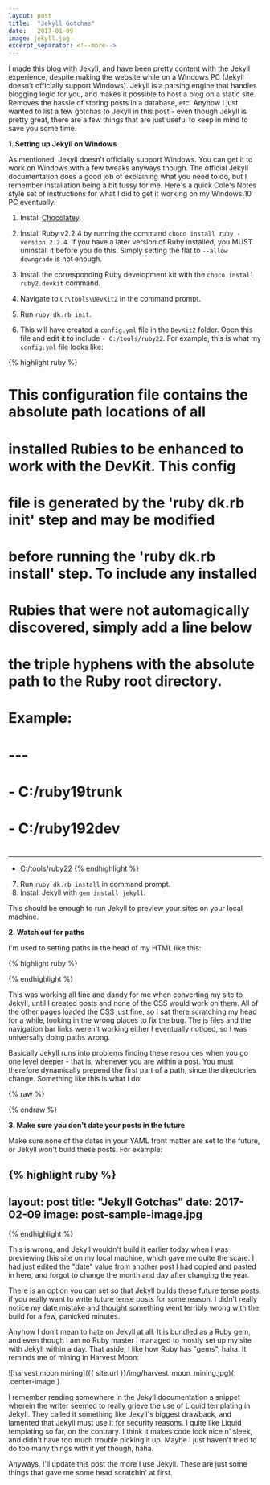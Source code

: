 ```yaml
---
layout: post
title:  "Jekyll Gotchas"
date:   2017-01-09 
image: jekyll.jpg 
excerpt_separator: <!--more-->
---
```


I made this blog with Jekyll, and have been pretty content with the Jekyll experience, despite making the website while on a Windows PC (Jekyll doesn't officially support Windows). Jekyll is a parsing engine that handles blogging logic for you, and makes it possible to host a blog on a static site. Removes the hassle of storing posts in a database, etc. Anyhow I just wanted to list a few gotchas to Jekyll <!--more--> in this post - even though Jekyll is pretty great, there are a few things that are just useful to keep in mind to save you some time.

**1. Setting up Jekyll on Windows**

As mentioned, Jekyll doesn't officially support Windows. You can get it to work on Windows with a few tweaks anyways though. The official Jekyll documentation does a good job of explaining what you need to do, but I remember installation being a bit fussy for me. Here's a quick Cole's Notes style set of instructions for what I did to get it working on my Windows 10 PC eventually:

1) Install [Chocolatey][chocolatey-link].

2) Install Ruby v2.2.4 by running the command `choco install ruby -version 2.2.4`. If you have a later version of Ruby installed, you MUST uninstall it before you do this. Simply setting the flat to `--allow downgrade` is not enough.

3) Install the corresponding Ruby development kit with the `choco install ruby2.devkit` command.

4) Navigate to `C:\tools\DevKit2` in the command prompt.

5) Run `ruby dk.rb init`.

6) This will have created a `config.yml` file in the `DevKit2` folder. Open this file and edit it to include `- C:/tools/ruby22`. For example, this is what my `config.yml` file looks like:

{% highlight ruby %}
# This configuration file contains the absolute path locations of all
# installed Rubies to be enhanced to work with the DevKit. This config
# file is generated by the 'ruby dk.rb init' step and may be modified
# before running the 'ruby dk.rb install' step. To include any installed
# Rubies that were not automagically discovered, simply add a line below
# the triple hyphens with the absolute path to the Ruby root directory.
#
# Example:
#
# ---
# - C:/ruby19trunk
# - C:/ruby192dev
#
---
- C:/tools/ruby22
{% endhighlight %}

7) Run `ruby dk.rb install` in command prompt.
8) Install Jekyll with `gem install jekyll`.

This should be enough to run Jekyll to preview your sites on your local machine.

**2. Watch out for paths**

I'm used to setting paths in the head of my HTML like this:

{% highlight ruby %}
<head>
  <link href="/css/main.css" rel="stylesheet">
 </head> 
{% endhighlight %}

This was working all fine and dandy for me when converting my site to Jekyll, until I created posts and none of the CSS would work on them. All of the other pages loaded the CSS just fine, so I sat there scratching my head for a while, looking in the wrong places to fix the bug. The js files and the navigation bar links weren't working either I eventually noticed, so I was universally doing paths wrong.

Basically Jekyll runs into problems finding these resources when you go one level deeper - that is, whenever you are within a post. You must therefore dynamically prepend the first part of a path, since the directories change. Something like this is what I do:

{% raw %}
<head>
  <link href="{{ "/css/main.css" | prepend: site.url }}" rel="stylesheet">
 </head> 
{% endraw %}

**3. Make sure you don't date your posts in the future**

Make sure none of the dates in your YAML front matter are set to the future, or Jekyll won't build these posts. For example:

{% highlight ruby %}
---
layout: post
title:  "Jekyll Gotchas"
date:   2017-02-09 
image: post-sample-image.jpg 
---
{% endhighlight %}

This is wrong, and Jekyll wouldn't build it earlier today when I was previewing this site on my local machine, which gave me quite the scare. I had just edited the "date" value from another post I had copied and pasted in here, and forgot to change the month and day after changing the year.

There is an option you can set so that Jekyll builds these future tense posts, if you really want to write future tense posts for some reason. I didn't really notice my date mistake and thought something went terribly wrong with the build for a few, panicked minutes.

Anyhow I don't mean to hate on Jekyll at all. It is bundled as a Ruby gem, and even though I am no Ruby master I managed to mostly set up my site with Jekyll within a day. That aside, I like how Ruby has "gems", haha. It reminds me of mining in Harvest Moon:

![harvest moon mining]({{ site.url }}/img/harvest_moon_mining.jpg){: .center-image }

I remember reading somewhere in the Jekyll documentation a snippet wherein the writer seemed to really grieve the use of Liquid templating in Jekyll. They called it something like Jekyll's biggest drawback, and lamented that Jekyll must use it for security reasons. I quite like Liquid templating so far, on the contrary. I think it makes code look nice n' sleek, and didn't have too much trouble picking it up. Maybe I just haven't tried to do too many things with it yet though, haha.

Anyways, I'll update this post the more I use Jekyll. These are just some things that gave me some head scratchin' at first.


[chocolatey-link]: https://chocolatey.org/install